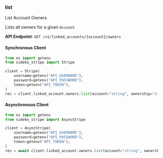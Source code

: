 
### list <a name="list"></a>
List Account Owners

<p>Lists all owners for a given <code>Account</code></p>

**API Endpoint**: `GET /v1/linked_accounts/{account}/owners`

#### Synchronous Client

```python
from os import getenv
from sideko_stripe import Stripe

client = Stripe(
    username=getenv("API_USERNAME"),
    password=getenv("API_PASSWORD"),
    token=getenv("API_TOKEN"),
)
res = client.linked_account.owners.list(account="string", ownership="string")
```

#### Asynchronous Client

```python
from os import getenv
from sideko_stripe import AsyncStripe

client = AsyncStripe(
    username=getenv("API_USERNAME"),
    password=getenv("API_PASSWORD"),
    token=getenv("API_TOKEN"),
)
res = await client.linked_account.owners.list(account="string", ownership="string")
```

